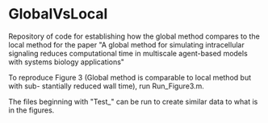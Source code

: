 # GlobalVsLocal
Repository of code for establishing how the global method compares to the local method for the paper "A global method for simulating intracellular signaling reduces computational time in multiscale agent-based models with systems biology applications"

To reproduce Figure 3 (Global method is comparable to local method but with sub- stantially reduced wall time), run Run_Figure3.m.

The files beginning with "Test_" can be run to create similar data to what is in the figures.
